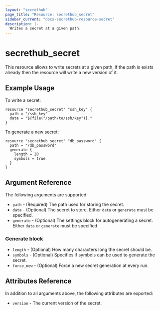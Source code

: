 ```yaml
---
layout: "secrethub"
page_title: "Resource: secrethub_secret"
sidebar_current: "docs-secrethub-resource-secret"
description: |-
  Writes a secret at a given path.
---
```


# secrethub_secret

This resource allows to write secrets at a given path, if the path is exists already then the resource will write a new version of it.

## Example Usage

To write a secret:

```hcl
resource "secrethub_secret" "ssh_key" {
  path = "/ssh_key"
  data = "${file("/path/to/ssh/key")}."
}
```

To generate a new secret:

```hcl
resource "secrethub_secret" "db_password" {
  path = "/db_password"
  generate {
    length = 20
    symbols = true
  }
}
```

## Argument Reference

The following arguments are supported:

* `path` - (Required) The path used for storing
 the secret.
* `data` - (Optional) The secret to store. Either `data` or `generate` must be specified.
* `generate` - (Optional) The settings block for autogenerating a secret. Either `data` or `generate` must be specified.

### Generate block

* `length` - (Optional) How many characters long the secret should be.
* `symbols` - (Optional) Specifies if symbols can be used to generate the secret.
* `force_new` - (Optional) Force a new secret generation at every run.

## Attributes Reference

In addition to all arguments above, the following attributes are exported:

* `version` - The current version of the secret.

